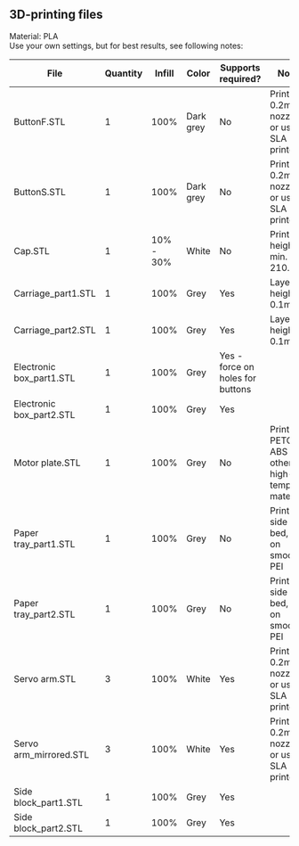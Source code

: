 ## 3D-printing files

Material: PLA  
Use your own settings, but for best results, see following notes:

| **File**                  | **Quantity** | **Infill** | **Color** | **Supports required?**     | **Notes**                                      |
|--------------------------|----------|-----------|-----------|----------------------------------|------------------------------------------------|
| ButtonF.STL              | 1        | 100%      | Dark grey | No                               | Print with 0.2mm nozzle, or use SLA printer    |
| ButtonS.STL              | 1        | 100%      | Dark grey | No                               | Print with 0.2mm nozzle, or use SLA printer    |
| Cap.STL                  | 1        | 10% - 30% | White     | No                               | Printer height: min. 210.5mm                   |
| Carriage_part1.STL       | 1        | 100%      | Grey      | Yes                              | Layer height 0.1mm                             |
| Carriage_part2.STL       | 1        | 100%      | Grey      | Yes                              | Layer height 0.1mm                             |
| Electronic box_part1.STL | 1        | 100%      | Grey      | Yes - force on holes for buttons |                                                |
| Electronic box_part2.STL | 1        | 100%      | Grey      | Yes                              |                                                |
| Motor plate.STL          | 1        | 100%      | Grey      | No                               | Print in PETG, ABS or other high-temp material |
| Paper tray_part1.STL     | 1        | 100%      | Grey      | No                               | Print top side on bed, print on smooth PEI     |
| Paper tray_part2.STL     | 1        | 100%      | Grey      | No                               | Print top side on bed, print on smooth PEI     |
| Servo arm.STL            | 3        | 100%      | White     | Yes                              | Print with 0.2mm nozzle, or use SLA printer    |
| Servo arm_mirrored.STL   | 3        | 100%      | White     | Yes                              | Print with 0.2mm nozzle, or use SLA printer    |
| Side block_part1.STL     | 1        | 100%      | Grey      | Yes                              |                                                |
| Side block_part2.STL     | 1        | 100%      | Grey      | Yes                              |                                                |
